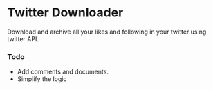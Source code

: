 # Twitter Downloader

Download and archive all your likes and following in your twitter using twitter API.

### Todo

* Add comments and documents.
* Simplify the logic